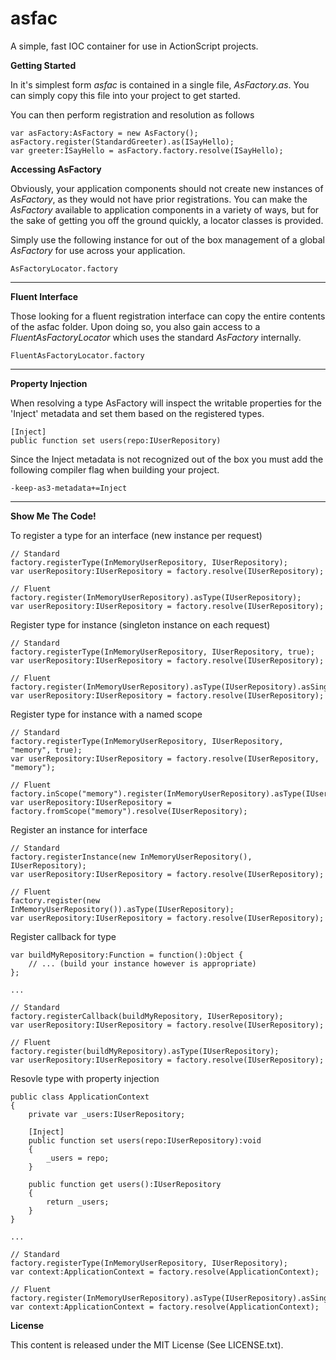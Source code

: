 asfac
=====

A simple, fast IOC container for use in ActionScript projects.

**Getting Started**

In it's simplest form _asfac_ is contained in a single file, _AsFactory.as_. You can simply copy this file into your project to get started.

You can then perform registration and resolution as follows

    var asFactory:AsFactory = new AsFactory();
    asFactory.register(StandardGreeter).as(ISayHello);
    var greeter:ISayHello = asFactory.factory.resolve(ISayHello);


**Accessing AsFactory**

Obviously, your application components should not create new instances of _AsFactory_, as they would not have prior registrations. You can make the _AsFactory_ available to application components in a variety of ways, but for the sake of getting you off the ground quickly, a locator classes is provided.

Simply use the following instance for out of the box management of a global _AsFactory_ for use across your application.

    AsFactoryLocator.factory

***

**Fluent Interface**

Those looking for a fluent registration interface can copy the entire contents of the asfac folder. Upon doing so, you also gain access to a _FluentAsFactoryLocator_ which uses the standard _AsFactory_ internally.

    FluentAsFactoryLocator.factory

***


**Property Injection**

When resolving a type AsFactory will inspect the writable properties for the 'Inject' metadata and set them based on the registered types.

    [Inject]
	public function set users(repo:IUserRepository)
	
Since the Inject metadata is not recognized out of the box you must add the following compiler flag when building your project.

    -keep-as3-metadata+=Inject

***

**Show Me The Code!**

To register a type for an interface (new instance per request)

    // Standard
    factory.registerType(InMemoryUserRepository, IUserRepository);    
    var userRepository:IUserRepository = factory.resolve(IUserRepository);

    // Fluent
    factory.register(InMemoryUserRepository).asType(IUserRepository);
    var userRepository:IUserRepository = factory.resolve(IUserRepository);

Register type for instance (singleton instance on each request)
    
    // Standard
    factory.registerType(InMemoryUserRepository, IUserRepository, true);
    var userRepository:IUserRepository = factory.resolve(IUserRepository);

    // Fluent
    factory.register(InMemoryUserRepository).asType(IUserRepository).asSingleton();
    var userRepository:IUserRepository = factory.resolve(IUserRepository);

Register type for instance with a named scope

    // Standard
    factory.registerType(InMemoryUserRepository, IUserRepository, "memory", true);    
    var userRepository:IUserRepository = factory.resolve(IUserRepository, "memory");

    // Fluent
    factory.inScope("memory").register(InMemoryUserRepository).asType(IUserRepository).asSingleton();
    var userRepository:IUserRepository = factory.fromScope("memory").resolve(IUserRepository);

Register an instance for interface

    // Standard
    factory.registerInstance(new InMemoryUserRepository(), IUserRepository);    
    var userRepository:IUserRepository = factory.resolve(IUserRepository);

    // Fluent
    factory.register(new InMemoryUserRepository()).asType(IUserRepository);    
    var userRepository:IUserRepository = factory.resolve(IUserRepository);

Register callback for type

    var buildMyRepository:Function = function():Object { 
        // ... (build your instance however is appropriate)
    };

    ...

    // Standard
    factory.registerCallback(buildMyRepository, IUserRepository);
    var userRepository:IUserRepository = factory.resolve(IUserRepository);
    
    // Fluent
    factory.register(buildMyRepository).asType(IUserRepository);
    var userRepository:IUserRepository = factory.resolve(IUserRepository);

Resovle type with property injection

	public class ApplicationContext
	{
		private var _users:IUserRepository;
		
		[Inject]
		public function set users(repo:IUserRepository):void
		{
			_users = repo;
		}
		
		public function get users():IUserRepository
		{
			return _users;
		}
	}
	
	...
	
    // Standard
    factory.registerType(InMemoryUserRepository, IUserRepository);
    var context:ApplicationContext = factory.resolve(ApplicationContext);

    // Fluent
    factory.register(InMemoryUserRepository).asType(IUserRepository).asSingleton();    
    var context:ApplicationContext = factory.resolve(ApplicationContext);

**License**

This content is released under the MIT License (See LICENSE.txt).
